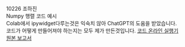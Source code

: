 10226 조하진  
Numpy 행렬 코드 예시  
Colab에서 ipywidget다루는것은 익숙치 않아 ChatGPT의 도움을 받았습니다.  
코드가 어떻게 만들어져야 하는지는 모두 제가 만든것입니다.
[코드 온라인 실행기](https://colab.research.google.com/github/hajing09-dev/numpy_and_matrix/blob/main/numpy_and_matrix.ipynb/)  
[원본 보고서](https://www.canva.com/design/DAGoIin2Iqc/GatGuF0jBtcPg4yfh589HQ/edit?utm_content=DAGoIin2Iqc&utm_campaign=designshare&utm_medium=link2&utm_source=sharebutton)